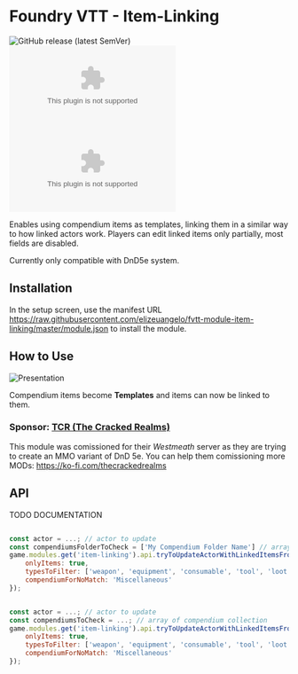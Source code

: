 # Foundry VTT - Item-Linking

![GitHub release (latest SemVer)](https://img.shields.io/github/v/release/elizeuangelo/fvtt-module-item-linking)
![GitHub Releases](https://img.shields.io/github/downloads/elizeuangelo/fvtt-module-item-linking/latest/item-linking.zip)
![GitHub All Releases](https://img.shields.io/github/downloads/elizeuangelo/fvtt-module-item-linking/item-linking.zip?label=downloads)

Enables using compendium items as templates, linking them in a similar way to how linked actors work. Players can edit linked items only partially, most fields are disabled.

Currently only compatible with DnD5e system.

## Installation

In the setup screen, use the manifest URL https://raw.githubusercontent.com/elizeuangelo/fvtt-module-item-linking/master/module.json to install the module.

## How to Use

![Presentation](https://raw.githubusercontent.com/elizeuangelo/fvtt-module-item-linking/master/assets/presentation.gif)

Compendium items become **Templates** and items can now be linked to them.

### Sponsor: [TCR (The Cracked Realms)](https://discord.gg/WNpQn6YtdN)

This module was comissioned for their _Westmeath_ server as they are trying to create an MMO variant of DnD 5e.
You can help them comissioning more MODs: https://ko-fi.com/thecrackedrealms

## API

TODO DOCUMENTATION

```javascript

const actor = ...; // actor to update
const compendiumsFolderToCheck = ['My Compendium Folder Name'] // array of folder names on the compendiums directory
game.modules.get('item-linking').api.tryToUpdateActorWithLinkedItemsFromCompendiumFolder(actor, compendiumsFolderToCheck, {
	onlyItems: true,
	typesToFilter: ['weapon', 'equipment', 'consumable', 'tool', 'loot', 'spell', 'backpack', 'feat'],
	compendiumForNoMatch: 'Miscellaneous'
});
```

```javascript

const actor = ...; // actor to update
const compendiumsToCheck = ...; // array of compendium collection
game.modules.get('item-linking').api.tryToUpdateActorWithLinkedItemsFromCompendiums(actor, compendiumsToCheck, {
	onlyItems: true,
	typesToFilter: ['weapon', 'equipment', 'consumable', 'tool', 'loot', 'spell', 'backpack', 'feat'],
	compendiumForNoMatch: 'Miscellaneous'
});
```